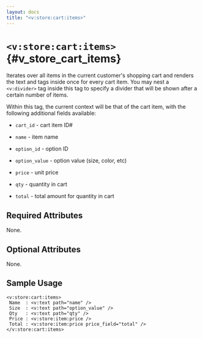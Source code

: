 ```yaml
---
layout: docs
title: "<v:store:cart:items>"
---
```


# `<v:store:cart:items>`{#v_store_cart_items}

Iterates over all items in the current customer's shopping cart and
renders the text and tags inside once for every cart item. You may nest
a `<v:divider>` tag inside this tag to specify a divider that will be
shown after a certain number of items.

Within this tag, the current context will be that of the cart item, with
the following additional fields available:

-   `cart_id` - cart item ID\#

-   `name` - item name

-   `option_id` - option ID

-   `option_value` - option value (size, color, etc)

-   `price` - unit price

-   `qty` - quantity in cart

-   `total` - total amount for quantity in cart

## Required Attributes

None.

## Optional Attributes

None.

## Sample Usage

    <v:store:cart:items>
     Name  : <v:text path="name" />
     Size  : <v:text path="option_value" />
     Qty   : <v:text path="qty" />
     Price : <v:store:item:price />
     Total : <v:store:item:price price_field="total" />
    </v:store:cart:items>
